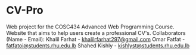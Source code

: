 # CV-Pro
Web project for the COSC434 Advanced Web Programming Course. Website that aims to help users create a professional CV's.
Collaborators (Name - Email):
Khalil Farhat - khalilrfarhat297@gmail.com
Omar Fatfat - fatfatoi@students.rhu.edu.lb
Shahed Kishly - kishlyst@students.rhu.edu.lb

